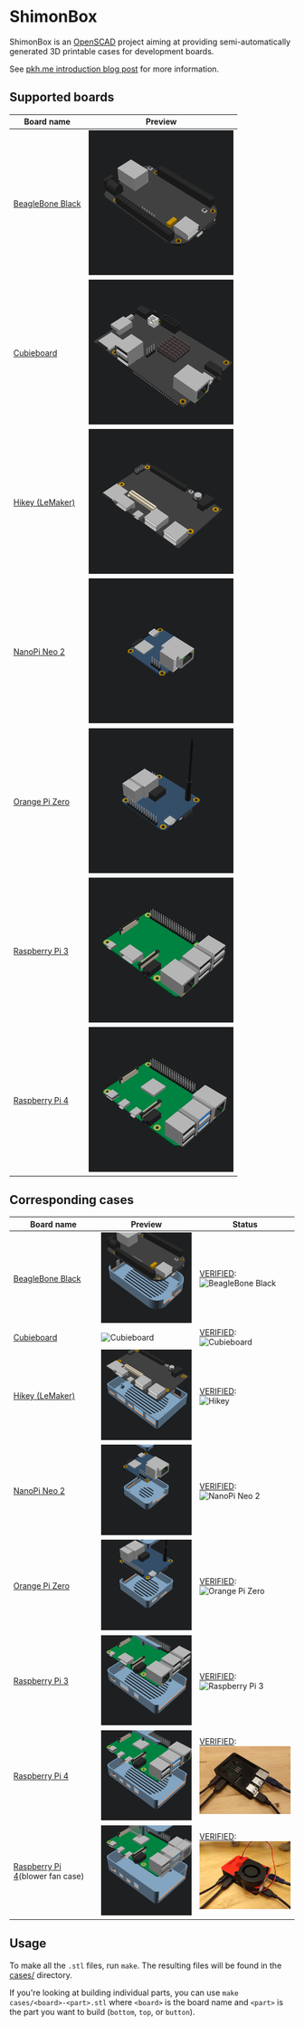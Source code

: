 ShimonBox
=========

ShimonBox is an [OpenSCAD][openscad] project aiming at providing
semi-automatically generated 3D printable cases for development boards.

See [pkh.me introduction blog post][blog-post] for more information.

[openscad]: http://www.openscad.org
[blog-post]: http://blog.pkh.me/p/24-making-development-board-cases-with-shimonbox.html


Supported boards
----------------

| Board name                                   | Preview                                          |
| -------------------------------------------- | ------------------------------------------------ |
| [BeagleBone Black](boards/bbb.scad)          | ![BeagleBone Black](boards/gif/bbb.gif)          |
| [Cubieboard](boards/cubieboard.scad)         | ![Cubieboard](boards/gif/cubieboard.gif)         |
| [Hikey (LeMaker)](boards/hikey.scad)         | ![Hikey](boards/gif/hikey.gif)                   |
| [NanoPi Neo 2](boards/nanopi_neo2.scad)      | ![NanoPi Neo 2](boards/gif/nanopi_neo2.gif)      |
| [Orange Pi Zero](boards/orangepi_zero.scad)  | ![Orange Pi Zero](boards/gif/orangepi_zero.gif)  |
| [Raspberry Pi 3](boards/rpi3.scad)           | ![Raspberry Pi 3](boards/gif/rpi3.gif)           |
| [Raspberry Pi 4](boards/rpi4.scad)           | ![Raspberry Pi 4](boards/gif/rpi4.gif)           |


Corresponding cases
-------------------

| Board name                                   | Preview                                          | Status                                                                                   |
| -------------------------------------------- | ------------------------------------------------ | ---------------------------------------------------------------------------------------- |
| [BeagleBone Black](cases/bbb.scad)           | ![BeagleBone Black](cases/gif/bbb.gif)           | [VERIFIED](pics/bbb.jpg):<br />![BeagleBone Black](pics/small/bbb.jpg)                   |
| [Cubieboard](cases/cubieboard.scad)          | ![Cubieboard](cases/gif/cubieboard.gif)          | [VERIFIED](pics/cubieboard.jpg):<br />![Cubieboard](pics/small/cubieboard.jpg)            |
| [Hikey (LeMaker)](cases/hikey.scad)          | ![Hikey](cases/gif/hikey.gif)                    | [VERIFIED](pics/hikey.jpg):<br />![Hikey](pics/small/hikey.jpg)                          |
| [NanoPi Neo 2](cases/nanopi_neo2.scad)       | ![NanoPi Neo 2](cases/gif/nanopi_neo2.gif)       | [VERIFIED](pics/nanopi_neo2.jpg):<br />![NanoPi Neo 2](pics/small/nanopi_neo2.jpg)       |
| [Orange Pi Zero](cases/orangepi_zero.scad)   | ![Orange Pi Zero](cases/gif/orangepi_zero.gif)   | [VERIFIED](pics/orangepi_zero.jpg):<br />![Orange Pi Zero](pics/small/orangepi_zero.jpg) |
| [Raspberry Pi 3](cases/rpi3.scad)            | ![Raspberry Pi 3](cases/gif/rpi3.gif)            | [VERIFIED](pics/rpi3.jpg):<br />![Raspberry Pi 3](pics/small/rpi3.jpg)                   |
| [Raspberry Pi 4](cases/rpi4.scad)            | ![Raspberry Pi 4](cases/gif/rpi4.gif)            | [VERIFIED](pics/rpi4.jpg):<br />![Raspberry Pi 4](pics/small/rpi4.jpg)                   |
| [Raspberry Pi 4](cases/rpi4_blower.scad)(blower fan case) | ![Raspberry Pi 4](cases/gif/rpi4_blower.gif) | [VERIFIED](pics/rpi4_blower.jpg):<br />![Raspberry Pi 4](pics/small/rpi4_blower.jpg)                   |


Usage
-----

To make all the `.stl` files, run `make`. The resulting files will be found in
the [cases/](cases) directory.

If you're looking at building individual parts, you can use `make
cases/<board>-<part>.stl` where `<board>` is the board name and `<part>` is the
part you want to build (`bottom`, `top`, or `button`).
